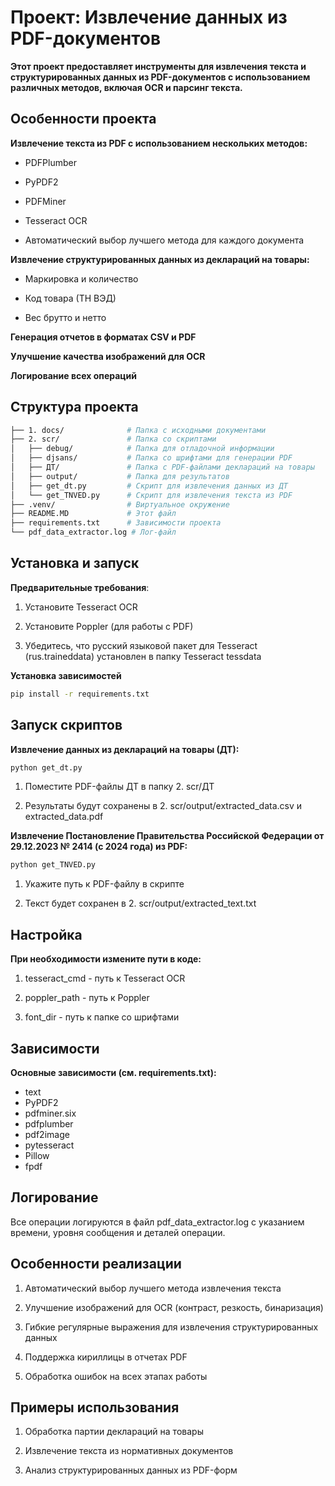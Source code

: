 # Проект: Извлечение данных из PDF-документов
**Этот проект предоставляет инструменты для извлечения текста и структурированных данных из PDF-документов с использованием различных методов, включая OCR и парсинг текста.**


## Особенности проекта
**Извлечение текста из PDF с использованием нескольких методов:**

- PDFPlumber

- PyPDF2

- PDFMiner

- Tesseract OCR

- Автоматический выбор лучшего метода для каждого документа

**Извлечение структурированных данных из деклараций на товары:**

- Маркировка и количество

- Код товара (ТН ВЭД)

- Вес брутто и нетто

**Генерация отчетов в форматах CSV и PDF**

**Улучшение качества изображений для OCR**

**Логирование всех операций**

## Структура проекта

```bash
├── 1. docs/              # Папка с исходными документами
├── 2. scr/               # Папка со скриптами
│   ├── debug/            # Папка для отладочной информации
│   ├── djsans/           # Папка со шрифтами для генерации PDF
│   ├── ДТ/               # Папка с PDF-файлами деклараций на товары
│   ├── output/           # Папка для результатов
│   ├── get_dt.py         # Скрипт для извлечения данных из ДТ
│   └── get_TNVED.py      # Скрипт для извлечения текста из PDF
├── .venv/                # Виртуальное окружение
├── README.MD             # Этот файл
├── requirements.txt      # Зависимости проекта
└── pdf_data_extractor.log # Лог-файл
```

## Установка и запуск

**Предварительные требования**:

1. Установите Tesseract OCR

2. Установите Poppler (для работы с PDF)

3. Убедитесь, что русский языковой пакет для Tesseract (rus.traineddata) установлен в папку Tesseract tessdata

**Установка зависимостей**
```bash
pip install -r requirements.txt
```

## Запуск скриптов

**Извлечение данных из деклараций на товары (ДТ):**

```bash
python get_dt.py
```
1. Поместите PDF-файлы ДТ в папку 2. scr/ДТ

2. Результаты будут сохранены в 2. scr/output/extracted_data.csv и extracted_data.pdf

**Извлечение Постановление Правительства Российской Федерации от 29.12.2023 № 2414 (с 2024 года) из PDF:**

```bash
python get_TNVED.py
```

1. Укажите путь к PDF-файлу в скрипте

2. Текст будет сохранен в 2. scr/output/extracted_text.txt

## Настройка

**При необходимости измените пути в коде:**

1. tesseract_cmd - путь к Tesseract OCR

2. poppler_path - путь к Poppler

3. font_dir - путь к папке со шрифтами

## Зависимости

**Основные зависимости (см. requirements.txt):**

- text
- PyPDF2
- pdfminer.six
- pdfplumber
- pdf2image
- pytesseract
- Pillow
- fpdf

## Логирование
Все операции логируются в файл pdf_data_extractor.log с указанием времени, уровня сообщения и деталей операции.

## Особенности реализации

1. Автоматический выбор лучшего метода извлечения текста

2. Улучшение изображений для OCR (контраст, резкость, бинаризация)

3. Гибкие регулярные выражения для извлечения структурированных данных

4. Поддержка кириллицы в отчетах PDF

5. Обработка ошибок на всех этапах работы

## Примеры использования

1. Обработка партии деклараций на товары

2. Извлечение текста из нормативных документов

3. Анализ структурированных данных из PDF-форм